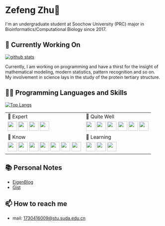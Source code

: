 # Zefeng Zhu👋

I'm an undergraduate student at Soochow University (PRC) major in Bioinformatics/Computational Biology since 2017.

## 🔭 Currently Working On

[![github stats](https://github-readme-stats.vercel.app/api?username=naturegeorge&count_private=true&show_icons=true)](https://github.com/anuraghazra/github-readme-stats)

Currently, I am working on programming and have a thirst for the insight of mathematical modeling, modern statistics, pattern recognition and so on. My involvement in science lays in the study of the protein tertiary structure.

## 👨‍💻 Programming Languages and Skills

[![Top Langs](https://github-readme-stats.vercel.app/api/top-langs/?username=naturegeorge&hide=html,javascript&layout=compact)](https://github.com/anuraghazra/github-readme-stats)

<table>
  <tr>
    <td>
      🌳 Expert
    </td>
    <td>
      🌾 Quite Well
    </td>
  </tr>
  <tr>
    <td>
      <code><img src="https://cdn.jsdelivr.net/npm/programming-languages-logos/src/python/python.png" height="30"></code>
      <code><img src="https://cdn.jsdelivr.net/npm/programming-languages-logos/src/java/java.png" height="30"></code>
      <code><img height="30" src="https://dist.neo4j.com/wp-content/uploads/neo4j_logo-325x150.png"></code>
      <code><img src="https://cdn.freebiesupply.com/logos/large/2x/latex-logo-png-transparent.png" height="30"></code>
    </td>
    <td>
      <code><img src="https://cdn.jsdelivr.net/npm/programming-languages-logos/src/r/r.png" height="30"></code>
      <code><img src="https://cdn.perl.org/perlweb/images/icons/header_camel.png" height="30"></code>
      <code><img height="30" src="https://seeklogo.com/images/M/matlab-logo-AE6C96A5DD-seeklogo.com.png"></code>
      <code><img height="30" src="https://upload.wikimedia.org/wikipedia/commons/thumb/e/eb/WolframCorporateLogo.svg/330px-WolframCorporateLogo.svg.png"></code>
      <code><img height="30" src="https://upload.wikimedia.org/wikipedia/en/thumb/1/17/Wolfram_Language_Logo_2016.svg/1200px-Wolfram_Language_Logo_2016.svg.png"></code>
      <code><img height="30" src="https://image.flaticon.com/icons/svg/603/603201.svg"></code>
    </td>
  </tr>
  <tr>
    <td>
      🌿 Know
    </td>
    <td>
      🌱 Learning
    </td>
  </tr>
    <tr>
    <td>
      <code><img src="https://cdn.jsdelivr.net/npm/programming-languages-logos/src/c/c.png" height="30"></code>
      <code><img src="https://cdn.jsdelivr.net/npm/programming-languages-logos/src/cpp/cpp.png" height="30"></code>
      <code><img src="https://cdn.jsdelivr.net/npm/programming-languages-logos/src/ruby/ruby.png" height="30"></code>
      <code><img src="https://cdn.jsdelivr.net/npm/programming-languages-logos/src/javascript/javascript.png" height="30"></code>
      <code><img src="https://cdn.jsdelivr.net/npm/programming-languages-logos/src/typescript/typescript.png" height="30"></code>
      <code><img src="https://cdn.jsdelivr.net/npm/programming-languages-logos/src/html/html.png" height="30"></code>
      <code><img src="https://cdn.jsdelivr.net/npm/programming-languages-logos/src/php/php.png" height="30"></code>
    </td>
    <td>
      <code><img height="30" src="https://upload.wikimedia.org/wikipedia/commons/thumb/f/f3/Apache_Spark_logo.svg/1200px-Apache_Spark_logo.svg.png"></code>
      <code><img height="30" src="https://graphql.org/img/logo.svg"></code>
      <code><img height="30" src="https://spzone-simpleprogrammer.netdna-ssl.com/wp-content/uploads/2017/04/Domain-Specific-Languages.png"></code>
    </td>
  </tr>
</table>


## 📚 Personal Notes

* [EigenBlog](https://naturegeorge.github.io/eigenblog/)
* [Gist](https://gist.github.com/NatureGeorge)

## 📫 How to reach me

* mail: 1730416009@stu.suda.edu.cn


